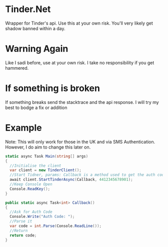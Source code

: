 # Tinder.Net
Wrapper for Tinder's api. Use this at your own risk. You'll very likely get shadow banned within a day.

# Warning Again
Like I sadi before, use at your own risk. I take no responsibility if you get hammered.

# If something is broken
If something breaks send the stacktrace and the api response. I will try my best to bodge a fix or addition

# Example
Note: This will only work for those in the UK and via SMS Authentication. However, I do aim to change this later on.

```cs
static async Task Main(string[] args)
{
  //Initialise the client
  var client = new TinderClient();
  //Start Tidner, params: Callback is a method used to get the auth code from the user and the number is in format <AreaCode><FullNumber>
  await client.StartTinderAsync(Callback, 4412345678901);
  //Keep Console Open
  Console.ReadKey();
}

public static async Task<int> Callback()
{
  //Ask for Auth Code
  Console.Write("Auth Code: ");
  //Parse it
  var code = int.Parse(Console.ReadLine());
  //Return
  return code;
}
```
